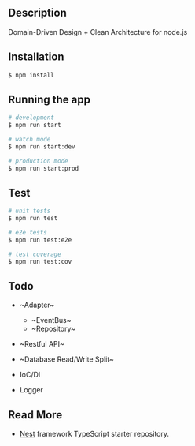 ## Description

Domain-Driven Design + Clean Architecture for node.js

## Installation

```bash
$ npm install
```

## Running the app

```bash
# development
$ npm run start

# watch mode
$ npm run start:dev

# production mode
$ npm run start:prod
```

## Test

```bash
# unit tests
$ npm run test

# e2e tests
$ npm run test:e2e

# test coverage
$ npm run test:cov
```

## Todo

* ~Adapter~

  * ~EventBus~
  * ~Repository~

* ~Restful API~
* ~Database Read/Write Split~
* IoC/DI
* Logger

## Read More

* [Nest](https://github.com/nestjs/nest) framework TypeScript starter repository.
